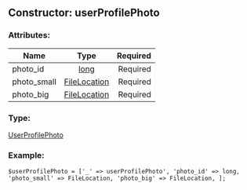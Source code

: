 ## Constructor: userProfilePhoto  

### Attributes:

| Name     |    Type       | Required |
|----------|:-------------:|---------:|
|photo\_id|[long](../types/long.md) | Required|
|photo\_small|[FileLocation](../types/FileLocation.md) | Required|
|photo\_big|[FileLocation](../types/FileLocation.md) | Required|
### Type: 

[UserProfilePhoto](../types/UserProfilePhoto.md)
### Example:

```
$userProfilePhoto = ['_' => userProfilePhoto', 'photo_id' => long, 'photo_small' => FileLocation, 'photo_big' => FileLocation, ];
```